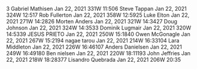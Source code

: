 3   Gabriel Mathisen   Jan 22, 2021   331W   11:506   Steve Tappan   Jan 22, 2021   324W   12:517   Rob Fullerton   Jan 22, 2021   358W   12:5925   Luke Elton   Jan 22, 2021   271W   14:2826   Morten Anders   Jan 22, 2021   321W   14:3427   Doug Johnson   Jan 22, 2021   324W   14:3533   Dominik Lugmair   Jan 22, 2021   320W   14:5339   JESUS PRIETO   Jan 22, 2021   250W   15:1840   Owen McGonagle   Jan 22, 2021   267W   15:2194   nagae tarou   Jan 22, 2021   214W   16:33104   Lara Middleton   Jan 22, 2021   226W   16:46107   Anders Danielsen   Jan 22, 2021   249W   16:49180   Ben nielsen   Jan 22, 2021   220W   18:11193   John Jeffries   Jan 22, 2021   218W   18:28377   Lisandro Quebrada   Jan 22, 2021   206W   20:35